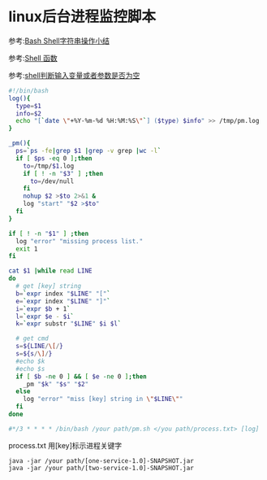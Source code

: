 # linux后台进程监控脚本

参考:[Bash Shell字符串操作小结](https://my.oschina.net/aiguozhe/blog/41557)

参考:[Shell 函数](http://www.runoob.com/linux/linux-shell-func.html)

参考:[shell判断输入变量或者参数是否为空](http://blog.sina.com.cn/s/blog_a5b3ccfd01016n9z.html)

~~~bash
#!/bin/bash
log(){
  type=$1
  info=$2
  echo "[`date \"+%Y-%m-%d %H:%M:%S\"`] ($type) $info" >> /tmp/pm.log
}

_pm(){
  ps=`ps -fe|grep $1 |grep -v grep |wc -l`
  if [ $ps -eq 0 ];then
    to=/tmp/$1.log
    if [ ! -n "$3" ] ;then
      to=/dev/null
    fi
    nohup $2 >$to 2>&1 &
    log "start" "$2 >$to"
  fi
}

if [ ! -n "$1" ] ;then
  log "error" "missing process list."
  exit 1
fi

cat $1 |while read LINE
do
  # get [key] string
  b=`expr index "$LINE" "["`
  e=`expr index "$LINE" "]"`
  i=`expr $b + 1`
  l=`expr $e - $i`
  k=`expr substr "$LINE" $i $l`

  # get cmd
  s=${LINE/\[/}
  s=${s/\]/}
  #echo $k
  #echo $s
  if [ $b -ne 0 ] && [ $e -ne 0 ];then
    _pm "$k" "$s" "$2"
  else
    log "error" "miss [key] string in \"$LINE\""
  fi
done

#*/3 * * * * /bin/bash /your path/pm.sh </you path/process.txt> [log]
~~~

process.txt 用[key]标示进程关键字
~~~
java -jar /your path/[one-service-1.0]-SNAPSHOT.jar
java -jar /your path/[two-service-1.0]-SNAPSHOT.jar
~~~
